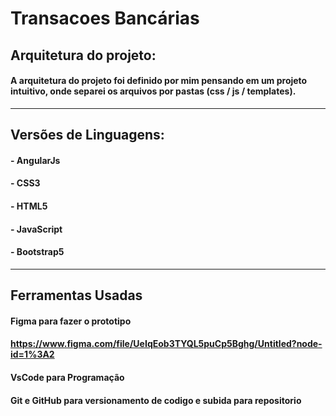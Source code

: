 ﻿# Transacoes Bancárias

## Arquitetura do projeto:
####  A arquitetura do projeto foi definido por mim pensando em um projeto intuitivo, onde separei os arquivos por pastas (css / js / templates). 
<hr>

## Versões de Linguagens:
####  - AngularJs
####  - CSS3
####  - HTML5
####  - JavaScript
####  - Bootstrap5
<hr>

## Ferramentas Usadas

#### Figma para fazer o prototipo 
#### https://www.figma.com/file/UeIqEob3TYQL5puCp5Bghg/Untitled?node-id=1%3A2
#### VsCode para Programação
#### Git e GitHub para versionamento de codigo e subida para repositorio
